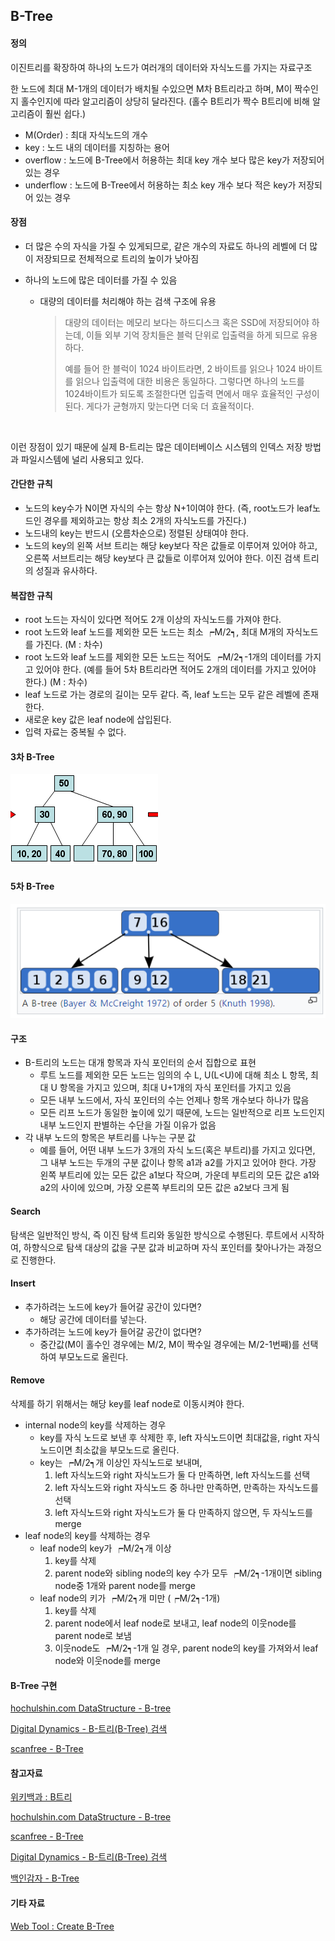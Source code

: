 ## B-Tree

#### 정의

이진트리를 확장하여 하나의 노드가 여러개의 데이터와 자식노드를 가지는 자료구조

한 노드에 최대 M-1개의 데이터가 배치될 수있으면 M차 B트리라고 하며, M이 짝수인지 홀수인지에 따라 알고리즘이 상당히 달라진다. (홀수  B트리가 짝수 B트리에 비해 알고리즘이 훨씬 쉽다.)

* M(Order) : 최대 자식노드의 개수
* key : 노드 내의 데이터를 지칭하는 용어
* overflow : 노드에 B-Tree에서 허용하는 최대 key 개수 보다 많은 key가 저장되어 있는 경우 
* underflow : 노드에 B-Tree에서 허용하는 최소 key 개수 보다 적은 key가 저장되어 있는 경우 



#### 장점

* 더 많은 수의 자식을 가질 수 있게되므로, 같은 개수의 자료도 하나의 레벨에 더 많이 저장되므로 전체적으로 트리의 높이가 낮아짐


* 하나의 노드에 많은 데이터를 가질 수 있음

  * 대량의 데이터를 처리해야 하는 검색 구조에 유용

    > 대량의 데이터는 메모리 보다는 하드디스크 혹은 SSD에 저장되어야 하는데,  이들 외부 기억 장치들은 블럭 단위로 입출력을 하게 되므로 유용하다.
    >
    > 예를 들어 한 블럭이 1024 바이트라면,  2 바이트를 읽으나 1024 바이트를 읽으나 입출력에 대한 비용은 동일하다.  그렇다면 하나의 노드를 1024바이트가 되도록 조절한다면 입출력 면에서 매우 효율적인 구성이 된다.  게다가 균형까지 맞는다면 더욱 더 효율적이다.

    ​

이런 장점이 있기 때문에 실제 B-트리는 많은 데이터베이스 시스템의 인덱스 저장 방법과 파일시스템에 널리 사용되고 있다.



#### 간단한 규칙

* 노드의 key수가 N이면 자식의 수는 항상 N+1이여야 한다. (즉, root노드가 leaf노드인 경우를 제외하고는 항상 최소 2개의 자식노드를 가진다.)
* 노드내의 key는 반드시 (오름차순으로) 정렬된 상태여야 한다.
* 노드의 key의 왼쪽 서브 트리는 해당 key보다 작은 값들로 이루어져 있어야 하고, 오른쪽 서브트리는 해당 key보다 큰 값들로 이루어져 있어야 한다. 이진 검색 트리의 성질과 유사하다.



#### 복잡한 규칙

* root 노드는 자식이 있다면 적어도 2개 이상의 자식노드를 가져야 한다.
* root 노드와 leaf 노드를 제외한 모든 노드는 최소 ┍M/2┑, 최대 M개의 자식노드를 가진다. (M : 차수)
* root 노드와 leaf 노드를 제외한 모든 노드는 적어도 ┍M/2┑-1개의 데이터를 가지고 있어야 한다. (예를 들어 5차 B트리라면 적어도 2개의 데이터를 가지고 있어야 한다.) (M : 차수)
* leaf 노드로 가는 경로의 길이는 모두 같다. 즉, leaf 노드는 모두 같은 레벨에 존재한다.
* 새로운 key 값은 leaf node에 삽입된다.
* 입력 자료는 중복될 수 없다.



#### 3차 B-Tree

![b-tree(2order)](..\picture\b-tree(3order).png)



#### 5차 B-Tree

![b-tree(5order)](..\picture\b-tree(5order).png)



#### 구조

* B-트리의 노드는 대개 항목과 자식 포인터의 순서 집합으로 표현
  * 루트 노드를 제외한 모든 노드는 임의의 수 L, U(L<U)에 대해 최소 L 항목, 최대 U 항목을 가지고 있으며, 최대 U+1개의 자식 포인터를 가지고 있음
  * 모든 내부 노드에서, 자식 포인터의 수는 언제나 항목 개수보다 하나가 많음
  * 모든 리프 노드가 동일한 높이에 있기 때문에, 노드는 일반적으로 리프 노드인지 내부 노드인지 판별하는 수단을 가질 이유가 없음
* 각 내부 노드의 항목은 부트리를 나누는 구분 값
  * 예를 들어, 어떤 내부 노드가 3개의 자식 노드(혹은 부트리)를 가지고 있다면, 그 내부 노드는 두개의 구분 값이나 항목 a1과 a2를 가지고 있어야 한다. 가장 왼쪽 부트리에 있는 모든 값은 a1보다 작으며, 가운데 부트리의 모든 값은 a1와 a2의 사이에 있으며, 가장 오른쪽 부트리의 모든 값은 a2보다 크게 됨



#### Search

탐색은 일반적인 방식, 즉 이진 탐색 트리와 동일한 방식으로 수행된다. 루트에서 시작하여, 하향식으로 탐색 대상의 값을 구분 값과 비교하며 자식 포인터를 찾아나가는 과정으로 진행한다.



#### Insert

* 추가하려는 노드에 key가 들어갈 공간이 있다면?
  * 해당 공간에 데이터를 넣는다.
* 추가하려는 노드에 key가 들어갈 공간이 없다면?
  * 중간값(M이 홀수인 경우에는 M/2, M이 짝수일 경우에는 M/2-1번째)를 선택하여 부모노드로 올린다.



#### Remove

삭제를 하기 위해서는 해당 key를 leaf node로 이동시켜야 한다.

* internal node의 key를 삭제하는 경우
  * key를 자식 노드로 보낸 후 삭제한 후, left 자식노드이면 최대값을, right 자식노드이면 최소값을 부모노드로 올린다.
  * key는 ┍M/2┑개 이상인 자식노드로 보내며,
    1. left 자식노드와 right 자식노드가 둘 다 만족하면, left 자식노드를 선택
    2. left 자식노드와 right 자식노드 중 하나만 만족하면, 만족하는 자식노드를 선택
    3. left 자식노드와 right 자식노드가 둘 다 만족하지 않으면, 두 자식노드를 merge
* leaf node의 key를 삭제하는 경우
  * leaf node의 key가 ┍M/2┑개 이상
    1. key를 삭제
    2. parent node와 sibling node의 key 수가 모두 ┍M/2┑-1개이면 sibling node중 1개와 parent node를 merge
  * leaf node의 키가 ┍M/2┑개 미만 (┍M/2┑-1개)
    1. key를 삭제
    2. parent node에서 leaf node로 보내고, leaf node의 이웃node를 parent node로 보냄
    3. 이웃node도 ┍M/2┑-1개 일 경우, parent node의 key를 가져와서 leaf node와 이웃node를 merge



#### B-Tree 구현

[hochulshin.com DataStructure - B-tree](http://hochulshin.com/data-structure-b-tree/)

[Digital Dynamics - B-트리(B-Tree) 검색](http://ddmix.blogspot.kr/2015/01/cppalgo-18-b-tree-search.html)

[scanfree - B-Tree](http://scanftree.com/Data_Structure/B-Tree)



#### 참고자료

[위키백과 : B트리](https://ko.wikipedia.org/wiki/B_%ED%8A%B8%EB%A6%AC)

[hochulshin.com DataStructure - B-tree](http://hochulshin.com/data-structure-b-tree/)

[scanfree - B-Tree](http://scanftree.com/Data_Structure/B-Tree)

[Digital Dynamics - B-트리(B-Tree) 검색](http://ddmix.blogspot.kr/2015/01/cppalgo-18-b-tree-search.html)

[백인감자 - B-Tree](http://potatoggg.tistory.com/174#recentComments)



#### 기타 자료

[Web Tool : Create B-Tree](https://www.cs.usfca.edu/~galles/visualization/BTree.html)